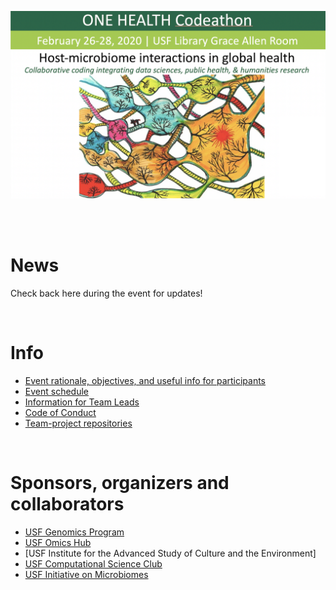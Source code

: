                 
![Codeathon flyer](/img/event_flyer.png)

<br>
<br>

# News

Check back here during the event for updates!

<br>

# Info

  * [Event rationale, objectives, and useful info for participants](https://github.com/usfomicshub/USFOneHealthCodeathon2020)  
  * [Event schedule]()
  * [Information for Team Leads](https://github.com/USFOneHealthCodeathon2020/USFOneHealthCodeathon2020.github.io/blob/master/codeathon.teamleads.022020_JO.pdf)
  * [Code of Conduct](https://hackcodeofconduct.org/1362-one_health)
  * [Team-project repositories](https://github.com/USFOneHealthCodeathon2020)

<br>

# Sponsors, organizers and collaborators

  * [USF Genomics Program](https://health.usf.edu/publichealth/ghidr/genomics)
  * [USF Omics Hub](https://usfomicshub.github.io/)
  * [USF Institute for the Advanced Study of Culture and the Environment]
  * [USF Computational Science Club](https://computationalscienceclub.org/)
  * [USF Initiative on Microbiomes](https://health.usf.edu/medicine/microbiome)
  
